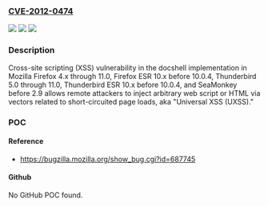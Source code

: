 ### [CVE-2012-0474](https://cve.mitre.org/cgi-bin/cvename.cgi?name=CVE-2012-0474)
![](https://img.shields.io/static/v1?label=Product&message=n%2Fa&color=blue)
![](https://img.shields.io/static/v1?label=Version&message=n%2Fa&color=blue)
![](https://img.shields.io/static/v1?label=Vulnerability&message=n%2Fa&color=brighgreen)

### Description

Cross-site scripting (XSS) vulnerability in the docshell implementation in Mozilla Firefox 4.x through 11.0, Firefox ESR 10.x before 10.0.4, Thunderbird 5.0 through 11.0, Thunderbird ESR 10.x before 10.0.4, and SeaMonkey before 2.9 allows remote attackers to inject arbitrary web script or HTML via vectors related to short-circuited page loads, aka "Universal XSS (UXSS)."

### POC

#### Reference
- https://bugzilla.mozilla.org/show_bug.cgi?id=687745

#### Github
No GitHub POC found.

